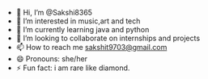 - 👋 Hi, I’m @Sakshi8365
- 👀 I’m interested in music,art and tech
- 🌱 I’m currently learning java and python
- 💞️ I’m looking to collaborate on internships and projects
- 📫 How to reach me sakshit9703@gmail.com
- 😄 Pronouns: she/her
- ⚡ Fun fact: i am rare like diamond.

<!---
Sakshi8365/Sakshi8365 is a ✨ special ✨ repository because its `README.md` (this file) appears on your GitHub profile.
You can click the Preview link to take a look at your changes.
--->
